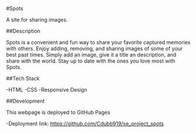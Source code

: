 #Spots

A site for sharing images.

##Description

Spots is a convenient and fun way to share your favorite captured memories with others. Enjoy adding, removing, and sharing images of some of your best past times. Simply add an image, give it a title an description, and share with the world. Stay up to date with the ones you love most with Spots.

##Tech Stack

-HTML
-CSS
-Responsive Design

##Development

This webpage is deployed to GitHub Pages

-Deployment link: https://github.com/Cdubb919/se_project_spots
